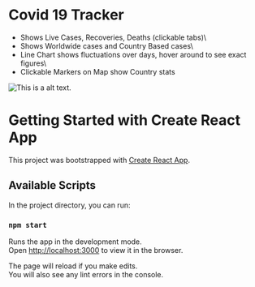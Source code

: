 # Covid 19 Tracker

* Shows Live Cases, Recoveries, Deaths (clickable tabs)\
* Shows Worldwide cases and Country Based cases\
* Line Chart shows fluctuations over days, hover around to see exact figures\
* Clickable Markers on Map show Country stats

![This is a alt text.](/image/sample.png "This is a sample image.")

# Getting Started with Create React App

This project was bootstrapped with [Create React App](https://github.com/facebook/create-react-app).

## Available Scripts

In the project directory, you can run:

### `npm start`

Runs the app in the development mode.\
Open [http://localhost:3000](http://localhost:3000) to view it in the browser.

The page will reload if you make edits.\
You will also see any lint errors in the console.
